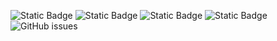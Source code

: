 ![Static Badge](https://img.shields.io/badge/blacklists-60-000000) ![Static Badge](https://img.shields.io/badge/blacklisted-2688687-cc0000) ![Static Badge](https://img.shields.io/badge/whitelisted-2244-00CC00) ![Static Badge](https://img.shields.io/badge/streaming_blacklist-28107-000000) ![GitHub issues](https://img.shields.io/github/issues/fabriziosalmi/blacklists)
